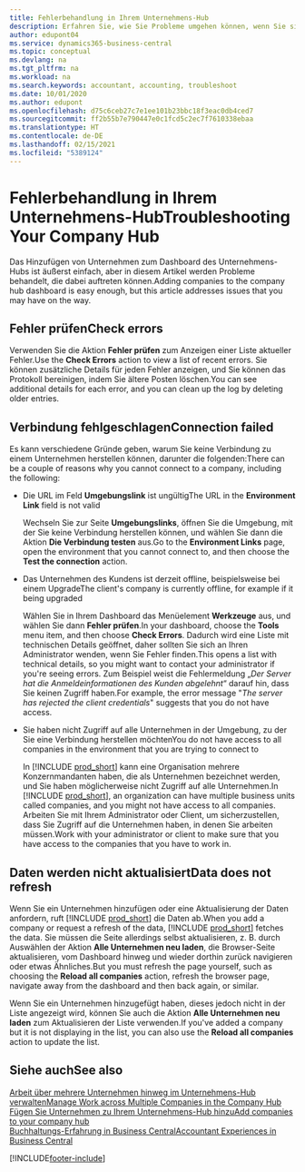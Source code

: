 ```yaml
---
title: Fehlerbehandlung in Ihrem Unternehmens-Hub
description: Erfahren Sie, wie Sie Probleme umgehen können, wenn Sie sich im Unternehmenshub in Dynamics 365 Business Central befinden, um die Arbeit über mehrere Unternehmen hinweg zu verwalten.
author: edupont04
ms.service: dynamics365-business-central
ms.topic: conceptual
ms.devlang: na
ms.tgt_pltfrm: na
ms.workload: na
ms.search.keywords: accountant, accounting, troubleshoot
ms.date: 10/01/2020
ms.author: edupont
ms.openlocfilehash: d75c6ceb27c7e1ee101b23bbc18f3eac0db4ced7
ms.sourcegitcommit: ff2b55b7e790447e0c1fcd5c2ec7f7610338ebaa
ms.translationtype: HT
ms.contentlocale: de-DE
ms.lasthandoff: 02/15/2021
ms.locfileid: "5389124"
---
```

# <a name="troubleshooting-your-company-hub"></a><span data-ttu-id="df149-103">Fehlerbehandlung in Ihrem Unternehmens-Hub</span><span class="sxs-lookup"><span data-stu-id="df149-103">Troubleshooting Your Company Hub</span></span>

<span data-ttu-id="df149-104">Das Hinzufügen von Unternehmen zum Dashboard des Unternehmens-Hubs ist äußerst einfach, aber in diesem Artikel werden Probleme behandelt, die dabei auftreten können.</span><span class="sxs-lookup"><span data-stu-id="df149-104">Adding companies to the company hub dashboard is easy enough, but this article addresses issues that you may have on the way.</span></span>  

## <a name="check-errors"></a><span data-ttu-id="df149-105">Fehler prüfen</span><span class="sxs-lookup"><span data-stu-id="df149-105">Check errors</span></span>

<span data-ttu-id="df149-106">Verwenden Sie die Aktion **Fehler prüfen** zum Anzeigen einer Liste aktueller Fehler.</span><span class="sxs-lookup"><span data-stu-id="df149-106">Use the **Check Errors** action to view a list of recent errors.</span></span> <span data-ttu-id="df149-107">Sie können zusätzliche Details für jeden Fehler anzeigen, und Sie können das Protokoll bereinigen, indem Sie ältere Posten löschen.</span><span class="sxs-lookup"><span data-stu-id="df149-107">You can see additional details for each error, and you can clean up the log by deleting older entries.</span></span>  

## <a name="connection-failed"></a><span data-ttu-id="df149-108">Verbindung fehlgeschlagen</span><span class="sxs-lookup"><span data-stu-id="df149-108">Connection failed</span></span>

<span data-ttu-id="df149-109">Es kann verschiedene Gründe geben, warum Sie keine Verbindung zu einem Unternehmen herstellen können, darunter die folgenden:</span><span class="sxs-lookup"><span data-stu-id="df149-109">There can be a couple of reasons why you cannot connect to a company, including the following:</span></span>

- <span data-ttu-id="df149-110">Die URL im Feld **Umgebungslink** ist ungültig</span><span class="sxs-lookup"><span data-stu-id="df149-110">The URL in the **Environment Link** field is not valid</span></span>  

  <span data-ttu-id="df149-111">Wechseln Sie zur Seite **Umgebungslinks**, öffnen Sie die Umgebung, mit der Sie keine Verbindung herstellen können, und wählen Sie dann die Aktion **Die Verbindung testen** aus.</span><span class="sxs-lookup"><span data-stu-id="df149-111">Go to the **Environment Links** page, open the environment that you cannot connect to, and then choose the **Test the connection** action.</span></span>  
- <span data-ttu-id="df149-112">Das Unternehmen des Kundens ist derzeit offline, beispielsweise bei einem Upgrade</span><span class="sxs-lookup"><span data-stu-id="df149-112">The client's company is currently offline, for example if it being upgraded</span></span>

  <span data-ttu-id="df149-113">Wählen Sie in Ihrem Dashboard das Menüelement **Werkzeuge** aus, und wählen Sie dann **Fehler prüfen**.</span><span class="sxs-lookup"><span data-stu-id="df149-113">In your dashboard, choose the **Tools** menu item, and then choose **Check Errors**.</span></span> <span data-ttu-id="df149-114">Dadurch wird eine Liste mit technischen Details geöffnet, daher sollten Sie sich an Ihren Administrator wenden, wenn Sie Fehler finden.</span><span class="sxs-lookup"><span data-stu-id="df149-114">This opens a list with technical details, so you might want to contact your administrator if you're seeing errors.</span></span> <span data-ttu-id="df149-115">Zum Beispiel weist die Fehlermeldung „*Der Server hat die Anmeldeinformationen des Kunden abgelehnt*“ darauf hin, dass Sie keinen Zugriff haben.</span><span class="sxs-lookup"><span data-stu-id="df149-115">For example, the error message "*The server has rejected the client credentials*" suggests that you do not have access.</span></span>  
- <span data-ttu-id="df149-116">Sie haben nicht Zugriff auf alle Unternehmen in der Umgebung, zu der Sie eine Verbindung herstellen möchten</span><span class="sxs-lookup"><span data-stu-id="df149-116">You do not have access to all companies in the environment that you are trying to connect to</span></span>

  <span data-ttu-id="df149-117">In [!INCLUDE [prod_short](includes/prod_short.md)] kann eine Organisation mehrere Konzernmandanten haben, die als Unternehmen bezeichnet werden, und Sie haben möglicherweise nicht Zugriff auf alle Unternehmen.</span><span class="sxs-lookup"><span data-stu-id="df149-117">In [!INCLUDE [prod_short](includes/prod_short.md)], an organization can have multiple business units called companies, and you might not have access to all companies.</span></span> <span data-ttu-id="df149-118">Arbeiten Sie mit Ihrem Administrator oder Client, um sicherzustellen, dass Sie Zugriff auf die Unternehmen haben, in denen Sie arbeiten müssen.</span><span class="sxs-lookup"><span data-stu-id="df149-118">Work with your administrator or client to make sure that you have access to the companies that you have to work in.</span></span>  

## <a name="data-does-not-refresh"></a><span data-ttu-id="df149-119">Daten werden nicht aktualisiert</span><span class="sxs-lookup"><span data-stu-id="df149-119">Data does not refresh</span></span>

<span data-ttu-id="df149-120">Wenn Sie ein Unternehmen hinzufügen oder eine Aktualisierung der Daten anfordern, ruft [!INCLUDE [prod_short](includes/prod_short.md)] die Daten ab.</span><span class="sxs-lookup"><span data-stu-id="df149-120">When you add a company or request a refresh of the data, [!INCLUDE [prod_short](includes/prod_short.md)] fetches the data.</span></span> <span data-ttu-id="df149-121">Sie müssen die Seite allerdings selbst aktualisieren, z. B. durch Auswählen der Aktion **Alle Unternehmen neu laden**, die Browser-Seite aktualisieren, vom Dashboard hinweg und wieder dorthin zurück navigieren oder etwas Ähnliches.</span><span class="sxs-lookup"><span data-stu-id="df149-121">But you must refresh the page yourself, such as choosing the **Reload all companies** action, refresh the browser page, navigate away from the dashboard and then back again, or similar.</span></span>  

<span data-ttu-id="df149-122">Wenn Sie ein Unternehmen hinzugefügt haben, dieses jedoch nicht in der Liste angezeigt wird, können Sie auch die Aktion **Alle Unternehmen neu laden** zum Aktualisieren der Liste verwenden.</span><span class="sxs-lookup"><span data-stu-id="df149-122">If you've added a company but it is not displaying in the list, you can also use the **Reload all companies** action to update the list.</span></span>

## <a name="see-also"></a><span data-ttu-id="df149-123">Siehe auch</span><span class="sxs-lookup"><span data-stu-id="df149-123">See also</span></span>

[<span data-ttu-id="df149-124">Arbeit über mehrere Unternehmen hinweg im Unternehmens-Hub verwalten</span><span class="sxs-lookup"><span data-stu-id="df149-124">Manage Work across Multiple Companies in the Company Hub</span></span>](company-hub.md)  
[<span data-ttu-id="df149-125">Fügen Sie Unternehmen zu Ihrem Unternehmens-Hub hinzu</span><span class="sxs-lookup"><span data-stu-id="df149-125">Add companies to your company hub</span></span>](company-hub-add-company.md)  
[<span data-ttu-id="df149-126">Buchhaltungs-Erfahrung in Business Central</span><span class="sxs-lookup"><span data-stu-id="df149-126">Accountant Experiences in Business Central</span></span>](finance-accounting.md)  


[!INCLUDE[footer-include](includes/footer-banner.md)]